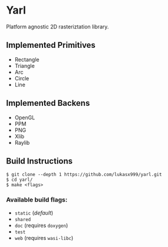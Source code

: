 # Yarl

Platform agnostic 2D rasteriztation library.

## Implemented Primitives

- Rectangle
- Triangle
- Arc
- Circle
- Line

## Implemented Backens
- OpenGL
- PPM
- PNG
- Xlib
- Raylib

## Build Instructions

```console
$ git clone --depth 1 https://github.com/lukasx999/yarl.git
$ cd yarl/
$ make <flags>
```

### Available build flags:
- `static` (*default*)
- `shared`
- `doc` (requires `doxygen`)
- `test`
- `web` (requires `wasi-libc`)
